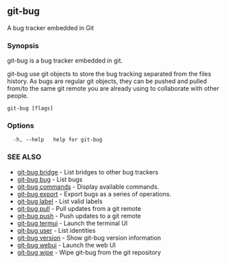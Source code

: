 ## git-bug

A bug tracker embedded in Git

### Synopsis

git-bug is a bug tracker embedded in git.

git-bug use git objects to store the bug tracking separated from the files
history. As bugs are regular git objects, they can be pushed and pulled from/to
the same git remote you are already using to collaborate with other people.



```
git-bug [flags]
```

### Options

```
  -h, --help   help for git-bug
```

### SEE ALSO

* [git-bug bridge](git-bug_bridge.md)	 - List bridges to other bug trackers
* [git-bug bug](git-bug_bug.md)	 - List bugs
* [git-bug commands](git-bug_commands.md)	 - Display available commands.
* [git-bug export](git-bug_export.md)	 - Export bugs as a series of operations.
* [git-bug label](git-bug_label.md)	 - List valid labels
* [git-bug pull](git-bug_pull.md)	 - Pull updates from a git remote
* [git-bug push](git-bug_push.md)	 - Push updates to a git remote
* [git-bug termui](git-bug_termui.md)	 - Launch the terminal UI
* [git-bug user](git-bug_user.md)	 - List identities
* [git-bug version](git-bug_version.md)	 - Show git-bug version information
* [git-bug webui](git-bug_webui.md)	 - Launch the web UI
* [git-bug wipe](git-bug_wipe.md)	 - Wipe git-bug from the git repository

